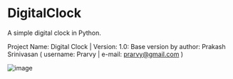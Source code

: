 # DigitalClock
A simple digital clock in Python.

Project Name: Digital Clock | Version: 1.0: Base version by author: Prakash Srinivasan ( username: Prarvy | e-mail: prarvy@gmail.com )

![image](https://github.com/Prarvy/DigitalClock/assets/134375021/138c5a43-74ee-4529-a2f9-dfb6a9022ee8)

